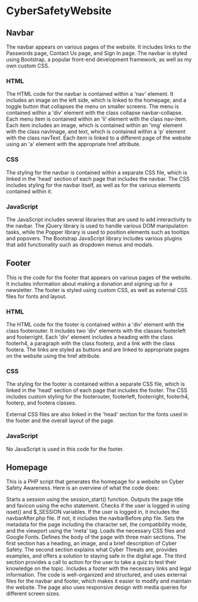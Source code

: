 # CyberSafetyWebsite

## Navbar

The navbar appears on various pages of the website. It includes links to the Passwords page, Contact Us page, and Sign In page. The navbar is styled using Bootstrap, a popular front-end development framework, as well as my own custom CSS.

### HTML

The HTML code for the navbar is contained within a 'nav' element. It includes an image on the left side, which is linked to the homepage, and a toggle button that collapses the menu on smaller screens. The menu is contained within a 'div' element with the class collapse navbar-collapse. Each menu item is contained within an 'li' element with the class nav-item. Each item includes an image, which is contained within an 'img' element with the class navImage, and text, which is contained within a 'p' element with the class navText. Each item is linked to a different page of the website using an 'a' element with the appropriate href attribute.

### CSS

The styling for the navbar is contained within a separate CSS file, which is linked in the 'head' section of each page that includes the navbar. The CSS includes styling for the navbar itself, as well as for the various elements contained within it.

### JavaScript

The JavaScript includes several libraries that are used to add interactivity to the navbar. The jQuery library is used to handle various DOM manipulation tasks, while the Popper library is used to position elements such as tooltips and popovers. The Bootstrap JavaScript library includes various plugins that add functionality such as dropdown menus and modals.


## Footer

This is the code for the footer that appears on various pages of the website. It includes information about making a donation and signing up for a newsletter. The footer is styled using custom CSS, as well as external CSS files for fonts and layout.

### HTML

The HTML code for the footer is contained within a 'div' element with the class footerouter. It includes two 'div' elements with the classes footerleft and footerright. Each 'div' element includes a heading with the class footerh4, a paragraph with the class footerp, and a link with the class footera. The links are styled as buttons and are linked to appropriate pages on the website using the href attribute.

### CSS

The styling for the footer is contained within a separate CSS file, which is linked in the 'head' section of each page that includes the footer. The CSS includes custom styling for the footerouter, footerleft, footerright, footerh4, footerp, and footera classes.

External CSS files are also linked in the 'head' section for the fonts used in the footer and the overall layout of the page.

### JavaScript

No JavaScript is used in this code for the footer.


## Homepage

This is a PHP script that generates the homepage for a website on Cyber Safety Awareness. Here is an overview of what the code does:

Starts a session using the session_start() function.
Outputs the page title and favicon using the echo statement.
Checks if the user is logged in using isset() and $_SESSION variables. If the user is logged in, it includes the navbarAfter.php file. If not, it includes the navbarBefore.php file.
Sets the metadata for the page including the character set, the compatibility mode, and the viewport using the 'meta' tag.
Loads the necessary CSS files and Google Fonts.
Defines the body of the page with three main sections.
The first section has a heading, an image, and a brief description of Cyber Safety.
The second section explains what Cyber Threats are, provides examples, and offers a solution to staying safe in the digital age.
The third section provides a call to action for the user to take a quiz to test their knowledge on the topic.
Includes a footer with the necessary links and legal information.
The code is well-organized and structured, and uses external files for the navbar and footer, which makes it easier to modify and maintain the website. The page also uses responsive design with media queries for different screen sizes.